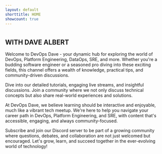 ```yaml
---
layout: default
shorttitle: HOME
showcount: true
---
```


<div class="hero-wrapper">
	<div class="hero">
        <div class="hero-text">
            <div class="hero-title">
                <h1></h1>
            </div>
            <div class="hero-subtitle">
                <h2>WITH DAVE ALBERT</h2>
            </div>
            <div>
            <p>
               Welcome to DevOps Dave - your dynamic hub for exploring the world of DevOps, Platform Engineering, DataOps, SRE, and more. Whether you're a budding software engineer or a seasoned pro diving into these exciting fields, this channel offers a wealth of knowledge, practical tips, and community-driven discussions.
            </p>
            <p>
                Dive into our detailed tutorials, engaging live streams, and insightful discussions. Join a community where we not only discuss technical concepts but also share real-world experiences and solutions.
            </p>
            <p>
                At DevOps Dave, we believe learning should be interactive and enjoyable, much like a vibrant tech meetup. We're here to help you navigate your career path in DevOps, Platform Engineering, and SRE, with content that's accessible, engaging, and always community-focused.
            </p>
            <p>
                Subscribe and join our Discord server     to be part of a growing community where questions, debates, and collaboration are not just welcomed but encouraged. Let's grow, learn, and succeed together in the ever-evolving world of technology!
            </p>
            </div>
        </div>
	</div>
</div>


 